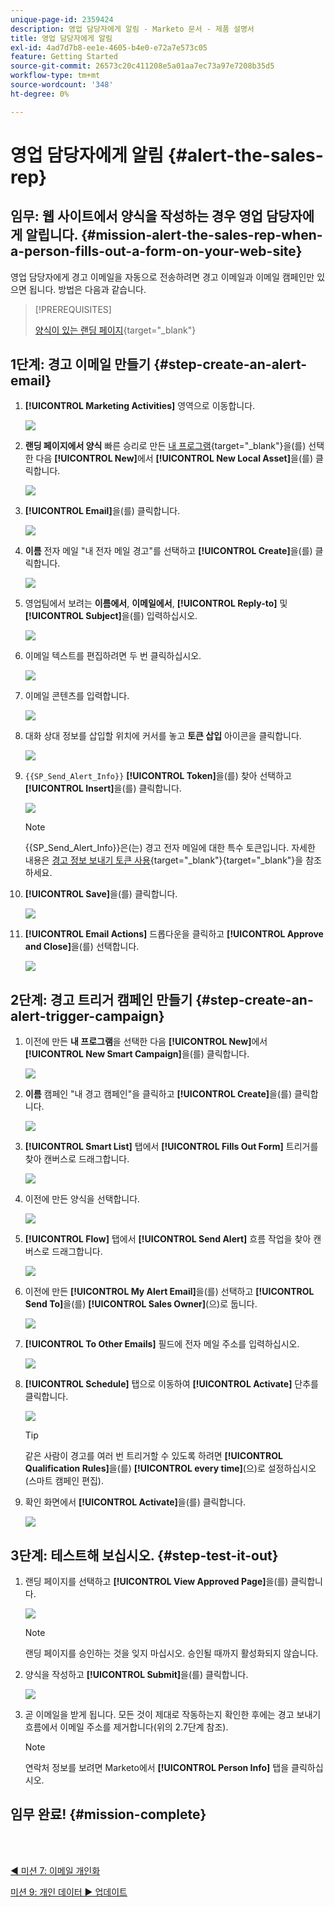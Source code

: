 ```yaml
---
unique-page-id: 2359424
description: 영업 담당자에게 알림 - Marketo 문서 - 제품 설명서
title: 영업 담당자에게 알림
exl-id: 4ad7d7b8-ee1e-4605-b4e0-e72a7e573c05
feature: Getting Started
source-git-commit: 26573c20c411208e5a01aa7ec73a97e7208b35d5
workflow-type: tm+mt
source-wordcount: '348'
ht-degree: 0%

---
```


# 영업 담당자에게 알림 {#alert-the-sales-rep}

## 임무: 웹 사이트에서 양식을 작성하는 경우 영업 담당자에게 알립니다. {#mission-alert-the-sales-rep-when-a-person-fills-out-a-form-on-your-web-site}

영업 담당자에게 경고 이메일을 자동으로 전송하려면 경고 이메일과 이메일 캠페인만 있으면 됩니다. 방법은 다음과 같습니다.

>[!PREREQUISITES]
>
>[양식이 있는 랜딩 페이지](/help/marketo/getting-started/quick-wins/landing-page-with-a-form.md){target="_blank"}

## 1단계: 경고 이메일 만들기 {#step-create-an-alert-email}

1. **[!UICONTROL Marketing Activities]** 영역으로 이동합니다.

   ![](assets/alert-the-sales-rep-1.png)

1. **랜딩 페이지에서 양식** 빠른 승리로 만든 [내 프로그램](/help/marketo/getting-started/quick-wins/landing-page-with-a-form.md){target="_blank"}을(를) 선택한 다음 **[!UICONTROL New]**&#x200B;에서 **[!UICONTROL New Local Asset]**&#x200B;을(를) 클릭합니다.

   ![](assets/alert-the-sales-rep-2.png)

1. **[!UICONTROL Email]**&#x200B;을(를) 클릭합니다.

   ![](assets/alert-the-sales-rep-3.png)

1. **이름** 전자 메일 &quot;내 전자 메일 경고&quot;를 선택하고 **[!UICONTROL Create]**&#x200B;을(를) 클릭합니다.

   ![](assets/alert-the-sales-rep-4.png)

1. 영업팀에서 보려는 **이름에서**, **이메일에서**, **[!UICONTROL Reply-to]** 및 **[!UICONTROL Subject]**&#x200B;을(를) 입력하십시오.

   ![](assets/alert-the-sales-rep-5.png)

1. 이메일 텍스트를 편집하려면 두 번 클릭하십시오.

   ![](assets/alert-the-sales-rep-6.png)

1. 이메일 콘텐츠를 입력합니다.

   ![](assets/alert-the-sales-rep-7.png)

1. 대화 상대 정보를 삽입할 위치에 커서를 놓고 **토큰 삽입** 아이콘을 클릭합니다.

   ![](assets/alert-the-sales-rep-8.png)

1. `{{SP_Send_Alert_Info}}` **[!UICONTROL Token]**&#x200B;을(를) 찾아 선택하고 **[!UICONTROL Insert]**&#x200B;을(를) 클릭합니다.

   ![](assets/alert-the-sales-rep-9.png)

   >[!NOTE]
   >
   >{{SP_Send_Alert_Info}}은(는) 경고 전자 메일에 대한 특수 토큰입니다. 자세한 내용은 [경고 정보 보내기 토큰 사용](/help/marketo/product-docs/email-marketing/general/using-tokens/use-the-send-alert-info-token.md){target="_blank"}{target="_blank"}을 참조하세요.

1. **[!UICONTROL Save]**&#x200B;을(를) 클릭합니다.

   ![](assets/alert-the-sales-rep-10.png)

1. **[!UICONTROL Email Actions]** 드롭다운을 클릭하고 **[!UICONTROL Approve and Close]**&#x200B;을(를) 선택합니다.

   ![](assets/alert-the-sales-rep-11.png)

## 2단계: 경고 트리거 캠페인 만들기 {#step-create-an-alert-trigger-campaign}

1. 이전에 만든 **내 프로그램**&#x200B;을 선택한 다음 **[!UICONTROL New]**&#x200B;에서 **[!UICONTROL New Smart Campaign]**&#x200B;을(를) 클릭합니다.

   ![](assets/alert-the-sales-rep-12.png)

1. **이름** 캠페인 &quot;내 경고 캠페인&quot;을 클릭하고 **[!UICONTROL Create]**&#x200B;을(를) 클릭합니다.

   ![](assets/alert-the-sales-rep-13.png)

1. **[!UICONTROL Smart List]** 탭에서 **[!UICONTROL Fills Out Form]** 트리거를 찾아 캔버스로 드래그합니다.

   ![](assets/alert-the-sales-rep-14.png)

1. 이전에 만든 양식을 선택합니다.

   ![](assets/alert-the-sales-rep-15.png)

1. **[!UICONTROL Flow]** 탭에서 **[!UICONTROL Send Alert]** 흐름 작업을 찾아 캔버스로 드래그합니다.

   ![](assets/alert-the-sales-rep-16.png)

1. 이전에 만든 **[!UICONTROL My Alert Email]**&#x200B;을(를) 선택하고 **[!UICONTROL Send To]**&#x200B;을(를) **[!UICONTROL Sales Owner]**(으)로 둡니다.

   ![](assets/alert-the-sales-rep-17.png)

1. **[!UICONTROL To Other Emails]** 필드에 전자 메일 주소를 입력하십시오.

   ![](assets/alert-the-sales-rep-18.png)

1. **[!UICONTROL Schedule]** 탭으로 이동하여 **[!UICONTROL Activate]** 단추를 클릭합니다.

   ![](assets/alert-the-sales-rep-19.png)

   >[!TIP]
   >
   >같은 사람이 경고를 여러 번 트리거할 수 있도록 하려면 **[!UICONTROL Qualification Rules]**&#x200B;을(를) **[!UICONTROL every time]**(으)로 설정하십시오(스마트 캠페인 편집).

1. 확인 화면에서 **[!UICONTROL Activate]**&#x200B;을(를) 클릭합니다.

   ![](assets/alert-the-sales-rep-20.png)

## 3단계: 테스트해 보십시오. {#step-test-it-out}

1. 랜딩 페이지를 선택하고 **[!UICONTROL View Approved Page]**&#x200B;을(를) 클릭합니다.

   ![](assets/alert-the-sales-21.png)

   >[!NOTE]
   >
   >랜딩 페이지를 승인하는 것을 잊지 마십시오. 승인될 때까지 활성화되지 않습니다.

1. 양식을 작성하고 **[!UICONTROL Submit]**&#x200B;을(를) 클릭합니다.

   ![](assets/alert-the-sales-22.png)

1. 곧 이메일을 받게 됩니다. 모든 것이 제대로 작동하는지 확인한 후에는 경고 보내기 흐름에서 이메일 주소를 제거합니다(위의 2.7단계 참조).

   >[!NOTE]
   >
   >연락처 정보를 보려면 Marketo에서 **[!UICONTROL Person Info]** 탭을 클릭하십시오.

## 임무 완료! {#mission-complete}

<br> 

[◄ 미션 7: 이메일 개인화](/help/marketo/getting-started/quick-wins/personalize-an-email.md)

[미션 9: 개인 데이터 ► 업데이트](/help/marketo/getting-started/quick-wins/update-person-data.md)
